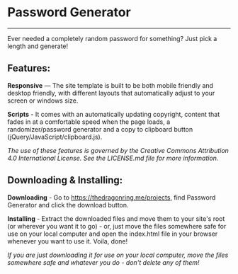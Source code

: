 Password Generator
==================
------------------
Ever needed a completely random password for something? Just pick a length and generate!

Features:
---------

  **Responsive** — The site template is built to be both mobile friendly and desktop friendly, with different layouts that automatically adjust to your screen or windows size.

  **Scripts** - It comes with an automatically updating copyright, content that fades in at a comfortable speed when the page loads, a randomizer/password generator and a copy to clipboard button (jQuery/JavaScript/clipboard.js).

  _The use of these features is governed by the Creative Commons Attribution 4.0 International License. See the LICENSE.md file for more information._

Downloading & Installing:
-------------------------

  **Downloading** - Go to https://thedragonring.me/projects, find Password Generator and click the download button.

  **Installing** - Extract the downloaded files and move them to your site's root (or wherever you want it to go) - or, just move the files somewhere safe for use on your local computer and open the index.html file in your browser whenever you want to use it. Voila, done!

  _If you are just downloading it for use on your local computer, move the files somewhere safe and whatever you do - don't delete any of them!_
